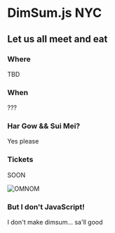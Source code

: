 # DimSum.js NYC

## Let us all meet and eat

### Where
TBD

### When
???

### Har Gow && Sui Mei?
Yes please

### Tickets

SOON

![OMNOM](https://dl.dropboxusercontent.com/u/7351705/gifs/omnomnom/nom-adventure-time.gif)

### But I don't JavaScript!
I don't make dimsum... sa'll good
